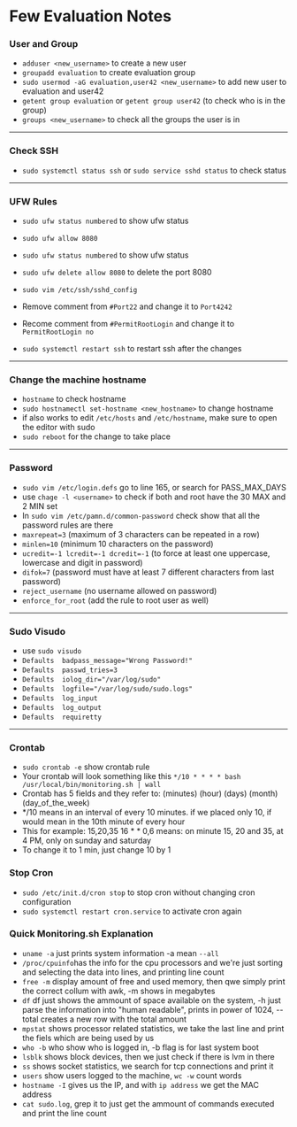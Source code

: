 # Few Evaluation Notes

### User and Group

  - `adduser <new_username>` to create a new user
  - `groupadd evaluation` to create evaluation group
  - `sudo usermod -aG evaluation,user42 <new_username>` to add new user to evaluation and user42
  - `getent group evaluation` or `getent group user42` (to check who is in the group)
  - `groups <new_username>` to check all the groups the user is in

---

### Check SSH

  - `sudo systemctl status ssh` or `sudo service sshd status` to check status

---

### UFW Rules

  - `sudo ufw status numbered` to show ufw status
  - `sudo ufw allow 8080`
  - `sudo ufw status numbered` to show ufw status
  - `sudo ufw delete allow 8080` to delete the port 8080

  - `sudo vim /etc/ssh/sshd_config`
  - Remove comment from `#Port22` and change it to `Port4242`
  - Recome comment from `#PermitRootLogin` and change it to `PermitRootLogin no`
  - `sudo systemctl restart ssh` to restart ssh after the changes

---

### Change the machine hostname

  - `hostname` to check hostname
  - `sudo hostnamectl set-hostname <new_hostname>` to change hostname
  - if also works to edit `/etc/hosts` and `/etc/hostname`, make sure to open the editor with sudo
  - `sudo reboot` for the change to take place

---

### Password

  - `sudo vim /etc/login.defs` go to line 165, or search for PASS_MAX_DAYS
  - use `chage -l <username>` to check if both <username> and root have the 30 MAX and 2 MIN set
  - In `sudo vim /etc/pamn.d/common-password` check show that all the password rules are there
  - `maxrepeat=3` (maximum of 3 characters can be repeated in a row)
  - `minlen=10` (minimum 10 characters on the password)
  - `ucredit=-1 lcredit=-1 dcredit=-1` (to force at least one uppercase, lowercase and digit in password)
  - `difok=7` (password must have at least 7 different characters from last password)
  - `reject_username` (no username allowed on password)
  - `enforce_for_root` (add the rule to root user as well)

--- 

### Sudo Visudo

  - use `sudo visudo`
  - `Defaults  badpass_message="Wrong Password!"`
  - `Defaults  passwd_tries=3`
  - `Defaults  iolog_dir="/var/log/sudo"`
  - `Defaults  logfile="/var/log/sudo/sudo.logs"`
  - `Defaults  log_input`
  - `Defaults  log_output`
  - `Defaults  requiretty`

---

### Crontab

  - `sudo crontab -e` show crontab rule
  - Your crontab will look something like this `*/10 * * * * bash /usr/local/bin/monitoring.sh | wall`
  - Crontab has 5 fields and they refer to: (minutes) (hour) (days) (month) (day_of_the_week)
  - */10 means in an interval of every 10 minutes. if we placed only 10, if would mean in the 10th minute of every hour
  - This for example: 15,20,35 16 * * 0,6 means: on minute 15, 20 and 35, at 4 PM, only on sunday and saturday
  - To change it to 1 min, just change 10 by 1

### Stop Cron

  - `sudo /etc/init.d/cron stop` to stop cron without changing cron configuration
  - `sudo systemctl restart cron.service` to activate cron again

### Quick Monitoring.sh Explanation

  - `uname -a` just prints system information -a mean `--all`
  - `/proc/cpuinfo`has the info for the cpu processors and we're just sorting and selecting the data into lines, and printing line count
  - `free -m` display amount of free and used memory, then qwe simply print the correct collum with awk, -m shows in megabytes
  - `df` df just shows the ammount of space available on the system, -h just parse the information into "human readable", prints in power of 1024, --total creates a new row with the total amount
  - `mpstat` shows processor related statistics, we take the last line and print the fiels which are being used by us
  - `who -b` who show who is logged in, -b flag is for last system boot
  - `lsblk` shows block devices, then we just check if there is lvm in there
  - `ss` shows socket statistics, we search for tcp connections and print it
  - `users` show users logged to the machine, `wc -w` count words
  - `hostname -I` gives us the IP, and with `ip address` we get the MAC address
  - `cat sudo.log`, grep it to just get the ammount of commands executed and print the line count 
